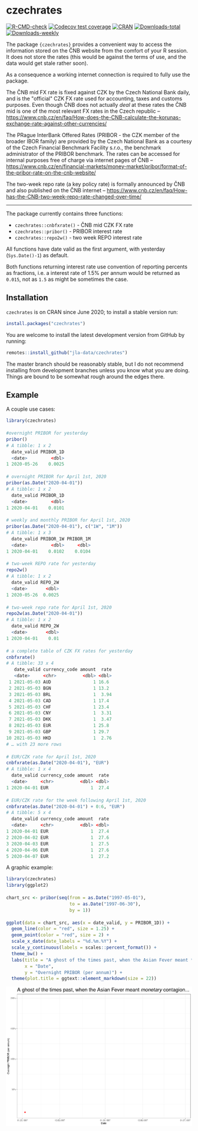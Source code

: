 # czechrates

<!-- badges: start -->

[![R-CMD-check](https://github.com/jla-data/czechrates/workflows/R-CMD-check/badge.svg)](https://github.com/jla-data/czechrates/actions) [![Codecov test coverage](https://codecov.io/gh/jla-data/czechrates/branch/master/graph/badge.svg)](https://codecov.io/gh/jla-data/czechrates?branch=master) [![CRAN](http://www.r-pkg.org/badges/version/czechrates)](https://cran.r-project.org/package=czechrates) [![Downloads-total](http://cranlogs.r-pkg.org/badges/grand-total/czechrates?color=brightgreen)](https://www.r-pkg.org:443/pkg/czechrates) [![Downloads-weekly](http://cranlogs.r-pkg.org/badges/last-week/czechrates?color=brightgreen)](https://www.r-pkg.org:443/pkg/czechrates)

<!-- badges: end -->

The package `{czechrates}` provides a convenient way to access the information stored on the ČNB website from the comfort of your R session. It does not store the rates (this would be against the terms of use, and the data would get stale rather soon).

As a consequence a working internet connection is required to fully use the package.

The ČNB mid FX rate is fixed against CZK by the Czech National Bank daily, and is the "official" CZK FX rate used for accounting, taxes and customs purposes. Even though ČNB does not actually *deal* at these rates the ČNB mid is one of the most relevant FX rates in the Czech republic – <https://www.cnb.cz/en/faq/How-does-the-CNB-calculate-the-korunas-exchange-rate-against-other-currencies/>

The PRague InterBank Offered Rates (PRIBOR - the CZK member of the broader IBOR family) are provided by the Czech National Bank as a courtesy of the Czech Financial Benchmark Facility s.r.o., the benchmark administrator of the PRIBOR benchmark. The rates can be accessed for internal purposes free of charge via internet pages of ČNB – <https://www.cnb.cz/en/financial-markets/money-market/pribor/format-of-the-pribor-rate-on-the-cnb-website/>

The two-week repo rate (a key policy rate) is formally announced by ČNB and also published on the ČNB internet – <https://www.cnb.cz/en/faq/How-has-the-CNB-two-week-repo-rate-changed-over-time/>

<hr>

The package currently contains three functions:

-   `czechrates::cnbfxrate()` - ČNB mid CZK FX rate
-   `czechrates::pribor()` - PRIBOR interest rate
-   `czechrates::repo2w()` - two week REPO interest rate

All functions have date valid as the first argument, with yesterday (`Sys.Date()-1`) as default.

Both functions returning interest rate use convention of reporting percents as fractions, i.e. a interest rate of 1.5% per annum would be returned as `0.015`, not as `1.5` as might be sometimes the case.

## Installation

`czechrates` is on CRAN since June 2020; to install a stable version run:

``` r
install.packages("czechrates")
```

You are welcome to install the latest development version from GitHub by running:

``` r
remotes::install_github("jla-data/czechrates")
```

The master branch should be reasonably stable, but I do not recommend installing from development branches unless you know what you are doing. Things are bound to be somewhat rough around the edges there.

## Example

A couple use cases:

``` r
library(czechrates)

#overnight PRIBOR for yesterday
pribor()  
# A tibble: 1 x 2
  date_valid PRIBOR_1D
  <date>         <dbl>
1 2020-05-26    0.0025

# overnight PRIBOR for April 1st, 2020
pribor(as.Date("2020-04-01")) 
# A tibble: 1 x 2
  date_valid PRIBOR_1D
  <date>         <dbl>
1 2020-04-01    0.0101

# weekly and monthly PRIBOR for April 1st, 2020
pribor(as.Date("2020-04-01"), c("1W", "1M")) 
# A tibble: 1 x 3
  date_valid PRIBOR_1W PRIBOR_1M
  <date>         <dbl>     <dbl>
1 2020-04-01    0.0102    0.0104

# two-week REPO rate for yesterday
repo2w() 
# A tibble: 1 x 2
  date_valid REPO_2W
  <date>       <dbl>
1 2020-05-26  0.0025

# two-week repo rate for April 1st, 2020
repo2w(as.Date("2020-04-01")) 
# A tibble: 1 x 2
  date_valid REPO_2W
  <date>       <dbl>
1 2020-04-01    0.01

# a complete table of CZK FX rates for yesterday
cnbfxrate()
# A tibble: 33 x 4
   date_valid currency_code amount  rate
   <date>     <chr>          <dbl> <dbl>
 1 2021-05-03 AUD                1 16.6 
 2 2021-05-03 BGN                1 13.2 
 3 2021-05-03 BRL                1  3.94
 4 2021-05-03 CAD                1 17.4 
 5 2021-05-03 CHF                1 23.4 
 6 2021-05-03 CNY                1  3.31
 7 2021-05-03 DKK                1  3.47
 8 2021-05-03 EUR                1 25.8 
 9 2021-05-03 GBP                1 29.7 
10 2021-05-03 HKD                1  2.76
# … with 23 more rows

# EUR/CZK rate for April 1st, 2020
cnbfxrate(as.Date("2020-04-01"), "EUR") 
# A tibble: 1 x 4
  date_valid currency_code amount  rate
  <date>     <chr>          <dbl> <dbl>
1 2020-04-01 EUR                1  27.4

# EUR/CZK rate for the week following April 1st, 2020
cnbfxrate(as.Date("2020-04-01") + 0:6, "EUR") 
# A tibble: 5 x 4
  date_valid currency_code amount  rate
  <date>     <chr>          <dbl> <dbl>
1 2020-04-01 EUR                1  27.4
2 2020-04-02 EUR                1  27.6
3 2020-04-03 EUR                1  27.5
4 2020-04-06 EUR                1  27.6
5 2020-04-07 EUR                1  27.2
```

A graphic example:

``` r
library(czechrates)
library(ggplot2)

chart_src <- pribor(seq(from = as.Date("1997-05-01"), 
                        to = as.Date("1997-06-30"),
                        by = 1))

ggplot(data = chart_src, aes(x = date_valid, y = PRIBOR_1D)) +
  geom_line(color = "red", size = 1.25) +
  geom_point(color = "red", size = 2) +
  scale_x_date(date_labels = "%d.%m.%Y") +
  scale_y_continuous(labels = scales::percent_format()) +
  theme_bw() +
  labs(title = "A ghost of the times past, when the Asian Fever meant *monetary* contagion...",
       x = "Date",
       y = "Overnight PRIBOR (per annum)") +
  theme(plot.title = ggtext::element_markdown(size = 22))
```

<p align="center">
  <img src="https://github.com/jla-data/czechrates/blob/master/img/asian_fever.gif?raw=true" alt="Asian Fever, version 1997"/>
</p>
